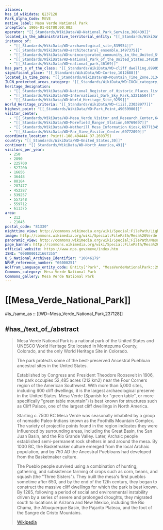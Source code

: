 ```yaml
---
aliases:
has_id_wikidata: Q237128
Park_Alpha_Code: MEVE
native_label: Mesa Verde National Park
inception: 1906-01-01T00:00:00Z
operator: "[[_Standards/WikiData/WD~National_Park_Service,308439]]"
located_in_the_administrative_territorial_entity: "[[_Standards/WikiData/WD~Montezuma_County,312497]]"
instance_of:
  - "[[_Standards/WikiData/WD~archaeological_site,839954]]"
  - "[[_Standards/WikiData/WD~architectural_ensemble,1497375]]"
  - "[[_Standards/WikiData/WD~unincorporated_community_in_the_United_States,17343829]]"
  - "[[_Standards/WikiData/WD~National_Park_of_the_United_States,34918903]]"
  - "[[_Standards/WikiData/WD~national_park,46169]]"
has_part_s_of_the_class: "[[_Standards/WikiData/WD~cliff_dwelling,899959]]"
significant_place: "[[_Standards/WikiData/WD~Cortez,1012688]]"
located_in_time_zone: "[[_Standards/WikiData/WD~Mountain_Time_Zone,3134980]]"
IUCN_protected_areas_category: "[[_Standards/WikiData/WD~IUCN_category_II_National_Park,14545628]]"
heritage_designation:
  - "[[_Standards/WikiData/WD~National_Register_of_Historic_Places_listed_place,19558910]]"
  - "[[_Standards/WikiData/WD~International_Dark_Sky_Park,52216504]]"
  - "[[_Standards/WikiData/WD~World_Heritage_Site,9259]]"
World_Heritage_criteria: "[[_Standards/WikiData/WD~(iii),23038977]]"
highest_point: "[[_Standards/WikiData/WD~Park_Point,49059900]]"
visitor_center:
  - "[[_Standards/WikiData/WD~Mesa_Verde_Visitor_and_Research_Center,64007148]]"
  - "[[_Standards/WikiData/WD~Morefield_Ranger_Station,69769697]]"
  - "[[_Standards/WikiData/WD~Wetherill_Mesa_Information_Kiosk,69771345]]"
  - "[[_Standards/WikiData/WD~Far_View_Visitor_Center,69772099]]"
coordinate_location: Point(-108.494444 37.260375)
country: "[[_Standards/WikiData/WD~United_States,30]]"
continent: "[[_Standards/WikiData/WD~North_America,49]]"
visitors_per_year:
  - 250
  - 2890
  - 225700
  - 527200
  - 16656
  - 36448
  - 88184
  - 287477
  - 452287
  - 539257
  - 557248
  - 559712
  - 611375
area:
  - 212
  - 21043
postal_code: "81330"
nighttime_view: http://commons.wikimedia.org/wiki/Special:FilePath/Lightning%20Storm%20as%20Seen%20from%20Far%20View%20Lodge%2C%20Mesa%20Verde%20National%20Park%2C%20Colorado%20%284848677522%29.jpg
image: http://commons.wikimedia.org/wiki/Special:FilePath/Mesa%20Verde.jpg
panoramic_view: http://commons.wikimedia.org/wiki/Special:FilePath/Mesa%20Verde%20National%20Park.jpg
page_banner: http://commons.wikimedia.org/wiki/Special:FilePath/Mesa%20verde%20wikivoyage%20banner.jpg
official_website: https://www.nps.gov/meve/index.htm
ISNI: "0000000121667355"
U_S_National_Archives_Identifier: "10046179"
NRHP_reference_number: "66000251"
Wolfram_Language_entity_code: Entity["Park", "MesaVerdeNationalPark::29j5j"]
Commons_category: Mesa Verde National Park
Commons_gallery: Mesa Verde National Park
---
```


# [[Mesa_Verde_National_Park]] 

#is_/same_as :: [[WD~Mesa_Verde_National_Park,237128]] 

## #has_/text_of_/abstract 

> Mesa Verde National Park is a national park of the United States 
> and UNESCO World Heritage Site located in Montezuma County, Colorado, 
> and the only World Heritage Site in Colorado. 
> 
> The park protects some of the best-preserved Ancestral Puebloan ancestral sites in the United States.
>
> Established by Congress and President Theodore Roosevelt in 1906, the park occupies 52,485 acres (212 km2) near the Four Corners region of the American Southwest. With more than 5,000 sites, including 600 cliff dwellings, it is the largest archaeological preserve in the United States. Mesa Verde (Spanish for "green table", or more specifically "green table mountain") is best known for structures such as Cliff Palace, one of the largest cliff dwellings in North America.
>
> Starting c. 7500 BC Mesa Verde was seasonally inhabited by a group of nomadic Paleo-Indians known as the Foothills Mountain Complex. The variety of projectile points found in the region indicates they were influenced by surrounding areas, including the Great Basin, the San Juan Basin, and the Rio Grande Valley. Later, Archaic people established semi-permanent rock shelters in and around the mesa. By 1000 BC, the Basketmaker culture emerged from the local Archaic population, and by 750 AD the Ancestral Puebloans had developed from the Basketmaker culture.
>
> The Pueblo people survived using a combination of hunting, gathering, and subsistence farming of crops such as corn, beans, and squash (the "Three Sisters"). They built the mesa's first pueblos sometime after 650, and by the end of the 12th century, they began to construct the massive cliff dwellings for which the park is best known. By 1285, following a period of social and environmental instability driven by a series of severe and prolonged droughts, they migrated south to locations in Arizona and New Mexico, including the Rio Chama, the Albuquerque Basin, the Pajarito Plateau, and the foot of the Sangre de Cristo Mountains.
>
> [Wikipedia](https://en.wikipedia.org/wiki/Mesa%20Verde%20National%20Park) 

